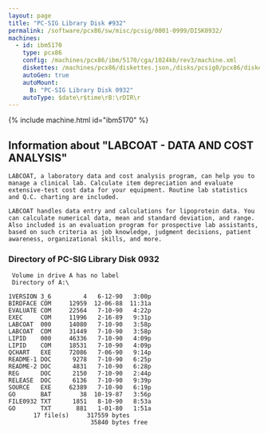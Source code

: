 ```yaml
---
layout: page
title: "PC-SIG Library Disk #932"
permalink: /software/pcx86/sw/misc/pcsig/0001-0999/DISK0932/
machines:
  - id: ibm5170
    type: pcx86
    config: /machines/pcx86/ibm/5170/cga/1024kb/rev3/machine.xml
    diskettes: /machines/pcx86/diskettes.json,/disks/pcsig0/pcx86/diskettes.json
    autoGen: true
    autoMount:
      B: "PC-SIG Library Disk 0932"
    autoType: $date\r$time\rB:\rDIR\r
---
```


{% include machine.html id="ibm5170" %}

## Information about "LABCOAT - DATA AND COST ANALYSIS"

    LABCOAT, a laboratory data and cost analysis program, can help you to
    manage a clinical lab. Calculate item depreciation and evaluate
    extensive-test cost data for your equipment. Routine lab statistics
    and Q.C. charting are included.
    
    LABCOAT handles data entry and calculations for lipoprotein data. You
    can calculate numerical data, mean and standard deviation, and range.
    Also included is an evaluation program for prospective lab assistants,
    based on such criteria as job knowledge, judgment decisions, patient
    awareness, organizational skills, and more.

### Directory of PC-SIG Library Disk 0932

     Volume in drive A has no label
     Directory of A:\

    1VERSION 3_6         4   6-12-90   3:00p
    BIRDFACE COM     12959  12-06-88  11:31a
    EVALUATE COM     22564   7-10-90   4:22p
    EXEC     COM     11996   2-16-89   9:31p
    LABCOAT  000     14080   7-10-90   3:58p
    LABCOAT  COM     31449   7-10-90   3:58p
    LIPID    000     46336   7-10-90   4:09p
    LIPID    COM     18531   7-10-90   4:09p
    QCHART   EXE     72086   7-06-90   9:14p
    README-1 DOC      9278   7-10-90   6:25p
    README-2 DOC      4831   7-10-90   6:28p
    REG      DOC      2150   7-10-90   2:44p
    RELEASE  DOC      6136   7-10-90   9:39p
    SOURCE   EXE     62389   7-10-90   6:19p
    GO       BAT        38  10-19-87   3:56p
    FILE0932 TXT      1851   8-10-90   8:53a
    GO       TXT       881   1-01-80   1:51a
           17 file(s)     317559 bytes
                           35840 bytes free
